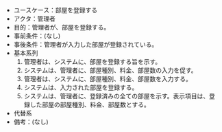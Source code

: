 - ユースケース：部屋を登録する
- アクタ：管理者
- 目的：管理者が、部屋を登録する。
- 事前条件：(なし)
- 事後条件：管理者が入力した部屋が登録されている。
- 基本系列
  1. 管理者は、システムに、部屋を登録する旨を示す。
  2. システムは、管理者に、部屋種別、料金、部屋数の入力を促す。
  3. 管理者は、システムに、部屋種別、料金、部屋数を入力する。
  4. システムは、入力された部屋を登録する。
  5. システムは、管理者に、登録済みの全ての部屋を示す。表示項目は、登録した部屋の部屋種別、料金、部屋数とする。
- 代替系
- 備考：(なし)
